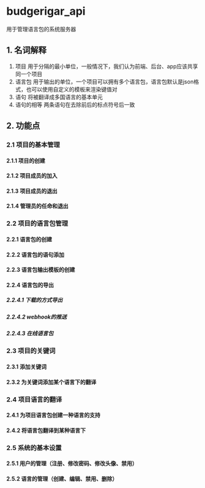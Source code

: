 # budgerigar_api
用于管理语言包的系统服务器
## 1. 名词解释
1. 项目 用于分隔的最小单位，一般情况下，我们认为前端、后台、app应该共享同一个项目
1. 语言包 用于输出的单位，一个项目可以拥有多个语言包，语言包默认是json格式，也可以使用自定义的模板来渲染键值对
1. 语句 将被翻译成多国语言的基本单元
1. 语句的相等 两条语句在去除前后的标点符号后一致
## 2. 功能点

### 2.1 项目的基本管理
#### 2.1.1 项目的创建
#### 2.1.2 项目成员的加入
#### 2.1.3 项目成员的退出
#### 2.1.4 管理员的任命和退出

### 2.2 项目的语言包管理
#### 2.2.1 语言包的创建
#### 2.2.2 语言包的语句添加
#### 2.2.3 语言包输出模板的创建
#### 2.2.4 语言包的导出
##### 2.2.4.1 下载的方式导出
##### 2.2.4.2 webhook的推送
##### 2.2.4.3 在线语言包

### 2.3 项目的关键词
#### 2.3.1 添加关键词
#### 2.3.2 为关键词添加某个语言下的翻译

### 2.4 项目语言的翻译
#### 2.4.1 为项目语言包创建一种语言的支持
#### 2.4.2 将语言包翻译到某种语言下

### 2.5 系统的基本设置
#### 2.5.1 用户的管理（注册、修改密码、修改头像、禁用）
#### 2.5.2 语言的管理（创建、编辑、禁用、删除）
